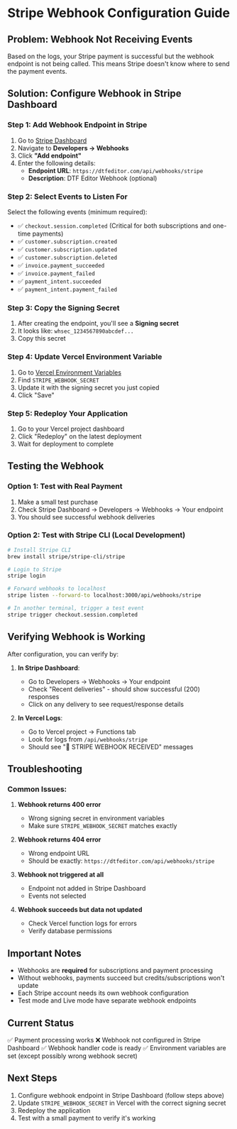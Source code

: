 # Stripe Webhook Configuration Guide

## Problem: Webhook Not Receiving Events

Based on the logs, your Stripe payment is successful but the webhook endpoint is not being called. This means Stripe doesn't know where to send the payment events.

## Solution: Configure Webhook in Stripe Dashboard

### Step 1: Add Webhook Endpoint in Stripe

1. Go to [Stripe Dashboard](https://dashboard.stripe.com)
2. Navigate to **Developers → Webhooks**
3. Click **"Add endpoint"**
4. Enter the following details:
   - **Endpoint URL**: `https://dtfeditor.com/api/webhooks/stripe`
   - **Description**: DTF Editor Webhook (optional)

### Step 2: Select Events to Listen For

Select the following events (minimum required):
- ✅ `checkout.session.completed` (Critical for both subscriptions and one-time payments)
- ✅ `customer.subscription.created`
- ✅ `customer.subscription.updated`
- ✅ `customer.subscription.deleted`
- ✅ `invoice.payment_succeeded`
- ✅ `invoice.payment_failed`
- ✅ `payment_intent.succeeded`
- ✅ `payment_intent.payment_failed`

### Step 3: Copy the Signing Secret

1. After creating the endpoint, you'll see a **Signing secret**
2. It looks like: `whsec_1234567890abcdef...`
3. Copy this secret

### Step 4: Update Vercel Environment Variable

1. Go to [Vercel Environment Variables](https://vercel.com/s2-transfers/dtf-editor/settings/environment-variables)
2. Find `STRIPE_WEBHOOK_SECRET`
3. Update it with the signing secret you just copied
4. Click "Save"

### Step 5: Redeploy Your Application

1. Go to your Vercel project dashboard
2. Click "Redeploy" on the latest deployment
3. Wait for deployment to complete

## Testing the Webhook

### Option 1: Test with Real Payment
1. Make a small test purchase
2. Check Stripe Dashboard → Developers → Webhooks → Your endpoint
3. You should see successful webhook deliveries

### Option 2: Test with Stripe CLI (Local Development)
```bash
# Install Stripe CLI
brew install stripe/stripe-cli/stripe

# Login to Stripe
stripe login

# Forward webhooks to localhost
stripe listen --forward-to localhost:3000/api/webhooks/stripe

# In another terminal, trigger a test event
stripe trigger checkout.session.completed
```

## Verifying Webhook is Working

After configuration, you can verify by:

1. **In Stripe Dashboard**:
   - Go to Developers → Webhooks → Your endpoint
   - Check "Recent deliveries" - should show successful (200) responses
   - Click on any delivery to see request/response details

2. **In Vercel Logs**:
   - Go to Vercel project → Functions tab
   - Look for logs from `/api/webhooks/stripe`
   - Should see "🔔 STRIPE WEBHOOK RECEIVED" messages

## Troubleshooting

### Common Issues:

1. **Webhook returns 400 error**
   - Wrong signing secret in environment variables
   - Make sure `STRIPE_WEBHOOK_SECRET` matches exactly

2. **Webhook returns 404 error**
   - Wrong endpoint URL
   - Should be exactly: `https://dtfeditor.com/api/webhooks/stripe`

3. **Webhook not triggered at all**
   - Endpoint not added in Stripe Dashboard
   - Events not selected

4. **Webhook succeeds but data not updated**
   - Check Vercel function logs for errors
   - Verify database permissions

## Important Notes

- Webhooks are **required** for subscriptions and payment processing
- Without webhooks, payments succeed but credits/subscriptions won't update
- Each Stripe account needs its own webhook configuration
- Test mode and Live mode have separate webhook endpoints

## Current Status

✅ Payment processing works
❌ Webhook not configured in Stripe Dashboard
✅ Webhook handler code is ready
✅ Environment variables are set (except possibly wrong webhook secret)

## Next Steps

1. Configure webhook endpoint in Stripe Dashboard (follow steps above)
2. Update `STRIPE_WEBHOOK_SECRET` in Vercel with the correct signing secret
3. Redeploy the application
4. Test with a small payment to verify it's working